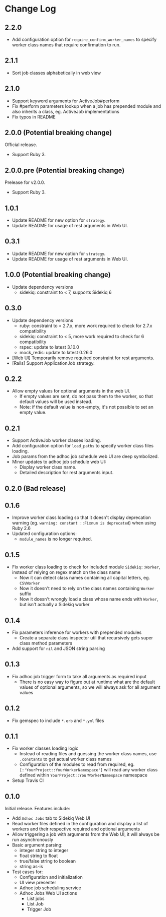 # Change Log

## 2.2.0

- Add configuration option for `require_confirm_worker_names` to specify worker class names that require confirmation to run.

## 2.1.1

- Sort job classes alphabetically in web view

## 2.1.0

- Support keyword arguments for ActiveJob#perform
- Fix #perform parameters lookup when a job has prepended module and also inherits a class,
  eg. ActiveJob implementations
- Fix typos in README

## 2.0.0 (Potential breaking change)

Official release.

- Support Ruby 3.

## 2.0.0.pre (Potential breaking change)

Prelease for v2.0.0.

- Support Ruby 3.

## 1.0.1

- Update README for new option for `strategy`.
- Update README for usage of rest arguments in Web UI.

## 0.3.1

- Update README for new option for `strategy`.
- Update README for usage of rest arguments in Web UI.

## 1.0.0 (Potential breaking change)

- Update dependency versions
  - sidekiq: constraint to < 7, supports Sidekiq 6

## 0.3.0

- Update dependency versions
  - ruby: constraint to < 2.7.x, more work required to check for 2.7.x compatibility
  - sidekiq: constraint to < 5, more work required to check for 6 compatibility
  - rspec: update to latest 3.10.0
  - mock_redis: update to latest 0.26.0
- [Web UI] Temporarily remove required constraint for rest arguments.
- [Rails] Support ApplicationJob strategy.

## 0.2.2
- Allow empty values for optional arguments in the web UI.
  - If empty values are sent, do not pass them to the worker, so that default values will be used instead.
  - Note: if the default value is non-empty, it's not possible to set an empty value.

## 0.2.1

- Support ActiveJob worker classes loading.
- Add configuration option for `load_paths` to specify worker class files loading.
- Job params from the adhoc job schedule web UI are deep symbolized.
- Minor updates to adhoc job schedule web UI:
  - Display worker class name.
  - Detailed description for rest arguments input.

## 0.2.0 (Bad release)

## 0.1.6

- Improve worker class loading so that it doesn't display deprecation warning (eg. `warning: constant ::Fixnum is deprecated`) when using Ruby 2.6
- Updated configuration options:
  - `module_names` is no longer required.

## 0.1.5

- Fix worker class loading to check for included module `Sidekiq::Worker`, instead of relying on regex match on the class name
  - Now it can detect class names containing all capital letters, eg. `CSVWorker`
  - Now it doesn't need to rely on the class names containing `Worker` suffix
  - Now it doesn't wrongly load a class whose name ends with `Worker`, but isn't actually a Sidekiq worker

## 0.1.4

- Fix parameters inference for workers with prepended modules
  - Create a separate class inspector util that recursively gets super class method parameters
- Add support for `nil` and JSON string parsing

## 0.1.3

- Fix adhoc job trigger form to take all arguments as required input
  - There is no easy way to figure out at runtime what are the default values of optional arguments, so we will always ask for all argument values

## 0.1.2

- Fix gemspec to include `*.erb` and `*.yml` files

## 0.1.1

- Fix worker classes loading logic
  - Instead of reading files and guessing the worker class names, use `.constants` to get actual worker class names
  - Configuration of the modules to read from required, eg. `[:'YourProject::YourWorkerNamespace']` will read any worker class defined within `YourProject::YourWorkerNamespace` namespace
- Setup Travis CI

## 0.1.0

Initial release. Features include:

- Add `Adhoc Jobs` tab to Sidekiq Web UI
- Read worker files defined in the configuration and display a list of workers and their respective required and optional arguments
- Allow triggering a job with arguments from the Web UI, it will always be run asynchronously
- Basic argument parsing:
  - integer string to integer
  - float string to float
  - true/false string to boolean
  - string as-is
- Test cases for:
  - Configuration and initialization
  - UI view presenter
  - Adhoc job scheduling service
  - Adhoc Jobs Web UI actions
    - List jobs
    - List Job
    - Trigger Job
